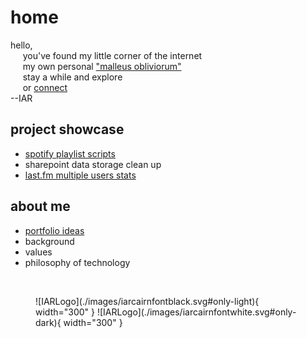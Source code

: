 # home
hello,  
&nbsp;&nbsp;&nbsp;&nbsp;&nbsp;you've found my little corner of the internet  
&nbsp;&nbsp;&nbsp;&nbsp;&nbsp;my own personal ["malleus obliviorum"](areas/malleusobliviorum.md)  
&nbsp;&nbsp;&nbsp;&nbsp;&nbsp;stay a while and explore  
&nbsp;&nbsp;&nbsp;&nbsp;&nbsp;or [connect](mailto:ian.a.richter@gmail.com)  
--IAR
## project showcase
* [spotify playlist scripts](projects/spotify.md)
* sharepoint data storage clean up
* [last.fm multiple users stats](projects/lastfm.md)
## about me
* [portfolio ideas](projects/portfolio.md)
* background
* values
* philosophy of technology

</br>

<figure markdown="span">
![IARLogo](./images/iarcairnfontblack.svg#only-light){ width="300" }
![IARLogo](./images/iarcairnfontwhite.svg#only-dark){ width="300" }
</figure>